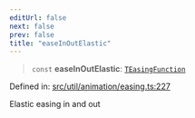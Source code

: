 ```yaml
---
editUrl: false
next: false
prev: false
title: "easeInOutElastic"
---
```


> `const` **easeInOutElastic**: [`TEasingFunction`](/api/fabric/namespaces/util/type-aliases/teasingfunction/)

Defined in: [src/util/animation/easing.ts:227](https://github.com/fabricjs/fabric.js/blob/9a792f4b7b8031f02ec7ea4ce8c99f810e45cfec/src/util/animation/easing.ts#L227)

Elastic easing in and out
